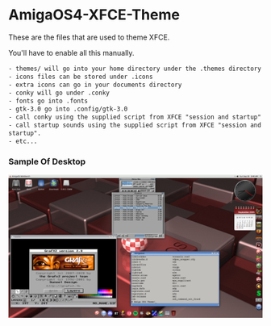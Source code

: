 # AmigaOS4-XFCE-Theme

These are the files that are used to theme XFCE.

You'll have to enable all this manually.

    - themes/ will go into your home directory under the .themes directory
    - icons files can be stored under .icons 
    - extra icons can go in your documents directory
    - conky will go under .conky
    - fonts go into .fonts
    - gtk-3.0 go into .config/gtk-3.0
    - call conky using the supplied script from XFCE "session and startup" 
    - call startup sounds using the supplied script from XFCE "session and startup". 
    - etc...

### Sample Of Desktop

![Alt text](sample1.png)

